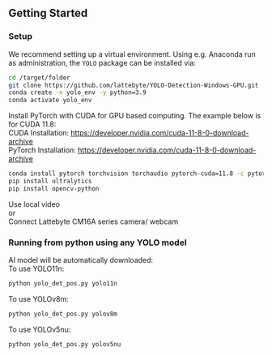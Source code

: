 ## Getting Started


### Setup
We recommend setting up a virtual environment. Using e.g. Anaconda run as administration, the `YOLO` package can be installed via:

```bash
cd /target/folder
git clone https://github.com/lattebyte/YOLO-Detection-Windows-GPU.git
conda create -n yolo_env -y python=3.9
conda activate yolo_env
```

Install PyTorch with CUDA for GPU based computing. The example below is for CUDA 11.8:  
CUDA Installation: https://developer.nvidia.com/cuda-11-8-0-download-archive  
PyTorch Installation: https://developer.nvidia.com/cuda-11-8-0-download-archive  

```bash
conda install pytorch torchvision torchaudio pytorch-cuda=11.8 -c pytorch -c nvidia
pip install ultralytics
pip install opencv-python
```

Use local video  
or  
Connect Lattebyte CM16A series camera/ webcam

### Running from python using any YOLO model

AI model will be automatically downloaded:  
To use YOLO11n:  
```bash
python yolo_det_pos.py yolo11n
```
To use YOLOv8m:  
```bash
python yolo_det_pos.py yolov8m
```

To use YOLOv5nu:  
```bash
python yolo_det_pos.py yolov5nu
```